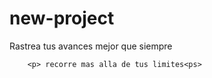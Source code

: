 # new-project
<html>
   <head>
     
  </head>
 
  <body>
  	<p> Rastrea tus avances mejor que siempre<p>

  		<p> recorre mas alla de tus limites<ps>
  </body>
      
</html>
